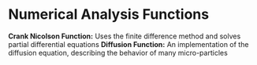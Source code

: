 # Numerical Analysis Functions

**Crank Nicolson Function:** Uses the finite difference method and solves partial differential equations
**Diffusion Function:** An implementation of the diffusion equation, describing the behavior of many micro-particles
